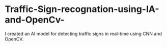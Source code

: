 # Traffic-Sign-recognation-using-IA-and-OpenCv-
I created an AI model for detecting traffic signs in real-time using CNN and OpenCV.

